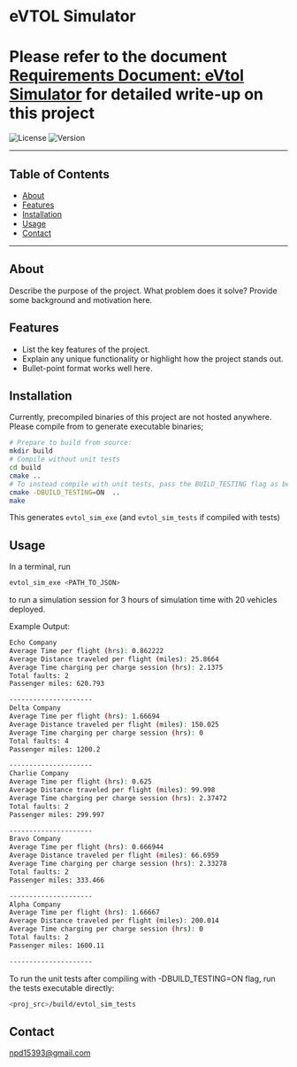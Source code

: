 # eVTOL Simulator

# Please refer to the document [Requirements Document: eVtol Simulator](https://docs.google.com/document/d/1PrDmock3PGhfQWBqlNfJYndWmNOpXSLpgaw_mi48pYE/edit?usp=sharing) for detailed write-up on this project


![License](https://img.shields.io/badge/license-MIT-blue.svg)
![Version](https://img.shields.io/badge/version-1.0.0-green.svg)


---

## Table of Contents

- [About](#about)
- [Features](#features)
- [Installation](#installation)
- [Usage](#usage)
- [Contact](#contact)

---

## About

Describe the purpose of the project. What problem does it solve? Provide some background and motivation here.

## Features

- List the key features of the project.
- Explain any unique functionality or highlight how the project stands out.
- Bullet-point format works well here.

## Installation

Currently, precompiled binaries of this project are not hosted anywhere. Please compile from to generate executable binaries;
```bash
# Prepare to build from source:
mkdir build
# Compile without unit tests
cd build
cmake ..
# To instead compile with unit tests, pass the BUILD_TESTING flag as below 
cmake -DBUILD_TESTING=ON  ..
make
```
This generates `evtol_sim_exe` (and `evtol_sim_tests` if compiled with tests)

## Usage

In a terminal, run
```bash
evtol_sim_exe <PATH_TO_JSON>
```
to run a simulation session for 3 hours of simulation time with 20 vehicles deployed.

Example Output:
```bash
Echo Company
Average Time per flight (hrs): 0.862222
Average Distance traveled per flight (miles): 25.8664
Average Time charging per charge session (hrs): 2.1375
Total faults: 2
Passenger miles: 620.793

---------------------
Delta Company
Average Time per flight (hrs): 1.66694
Average Distance traveled per flight (miles): 150.025
Average Time charging per charge session (hrs): 0
Total faults: 4
Passenger miles: 1200.2

---------------------
Charlie Company
Average Time per flight (hrs): 0.625
Average Distance traveled per flight (miles): 99.998
Average Time charging per charge session (hrs): 2.37472
Total faults: 2
Passenger miles: 299.997

---------------------
Bravo Company
Average Time per flight (hrs): 0.666944
Average Distance traveled per flight (miles): 66.6959
Average Time charging per charge session (hrs): 2.33278
Total faults: 2
Passenger miles: 333.466

---------------------
Alpha Company
Average Time per flight (hrs): 1.66667
Average Distance traveled per flight (miles): 200.014
Average Time charging per charge session (hrs): 0
Total faults: 2
Passenger miles: 1600.11

---------------------
```
To run the unit tests after compiling with -DBUILD_TESTING=ON flag, run the tests executable directly:
```bash
<proj_src>/build/evtol_sim_tests
```

## Contact
npd15393@gmail.com

